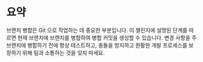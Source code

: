 # 요약

브랜치 병합은 Git 으로 작업하는 데 중요한 부분입니다. 이 챌린지에 설명된 단계를 따르면 현재 브랜치에 브랜치를 병합하여 병합 커밋을 생성할 수 있습니다. 변경 사항을 주 브랜치에 병합하기 전에 항상 테스트하고, 충돌을 방지하고 원활한 개발 프로세스를 보장하기 위해 팀과 소통하는 것을 잊지 마세요.
